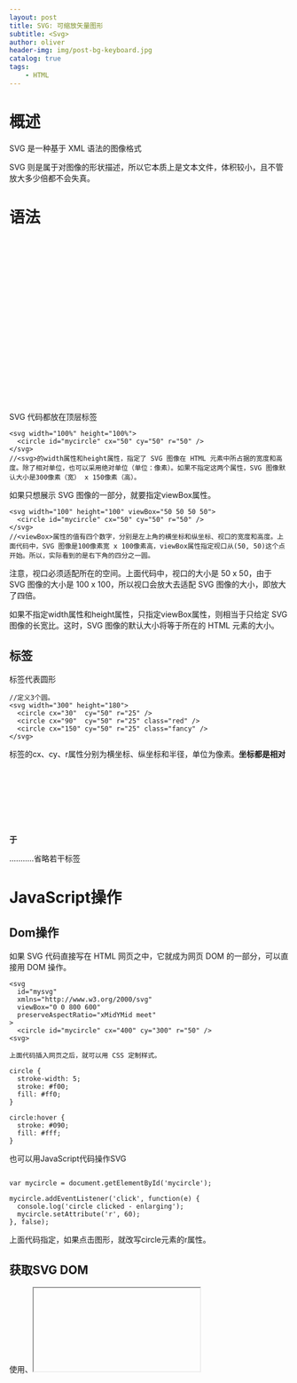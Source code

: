 ```yaml
---
layout: post
title: SVG: 可缩放矢量图形
subtitle: <Svg>
author: oliver
header-img: img/post-bg-keyboard.jpg
catalog: true
tags:
    - HTML
---
```

# 概述
SVG 是一种基于 XML 语法的图像格式

SVG 则是属于对图像的形状描述，所以它本质上是文本文件，体积较小，且不管放大多少倍都不会失真。

# 语法
## <svg>标签
SVG 代码都放在顶层标签<svg>之中，如下
```
<svg width="100%" height="100%">
  <circle id="mycircle" cx="50" cy="50" r="50" />
</svg>
//<svg>的width属性和height属性，指定了 SVG 图像在 HTML 元素中所占据的宽度和高度。除了相对单位，也可以采用绝对单位（单位：像素）。如果不指定这两个属性，SVG 图像默认大小是300像素（宽） x 150像素（高）。
```
如果只想展示 SVG 图像的一部分，就要指定viewBox属性。
```
<svg width="100" height="100" viewBox="50 50 50 50">
  <circle id="mycircle" cx="50" cy="50" r="50" />
</svg>
//<viewBox>属性的值有四个数字，分别是左上角的横坐标和纵坐标、视口的宽度和高度。上面代码中，SVG 图像是100像素宽 x 100像素高，viewBox属性指定视口从(50, 50)这个点开始。所以，实际看到的是右下角的四分之一圆。
```
注意，视口必须适配所在的空间。上面代码中，视口的大小是 50 x 50，由于 SVG 图像的大小是 100 x 100，所以视口会放大去适配 SVG 图像的大小，即放大了四倍。

如果不指定width属性和height属性，只指定viewBox属性，则相当于只给定 SVG 图像的长宽比。这时，SVG 图像的默认大小将等于所在的 HTML 元素的大小。

## <circle>标签
<circle>标签代表圆形
```
//定义3个圆。
<svg width="300" height="180">
  <circle cx="30"  cy="50" r="25" />
  <circle cx="90"  cy="50" r="25" class="red" />
  <circle cx="150" cy="50" r="25" class="fancy" />
</svg>
```
<circle>标签的cx、cy、r属性分别为横坐标、纵坐标和半径，单位为像素。**坐标都是相对于<svg>画布的左上角原点。**

...........省略若干标签

# JavaScript操作
## Dom操作

如果 SVG 代码直接写在 HTML 网页之中，它就成为网页 DOM 的一部分，可以直接用 DOM 操作。
```
<svg
  id="mysvg"
  xmlns="http://www.w3.org/2000/svg"
  viewBox="0 0 800 600"
  preserveAspectRatio="xMidYMid meet"
>
  <circle id="mycircle" cx="400" cy="300" r="50" />
<svg>

上面代码插入网页之后，就可以用 CSS 定制样式。

circle {
  stroke-width: 5;
  stroke: #f00;
  fill: #ff0;
}

circle:hover {
  stroke: #090;
  fill: #fff;
}
```
也可以用JavaScript代码操作SVG
```

var mycircle = document.getElementById('mycircle');

mycircle.addEventListener('click', function(e) {
  console.log('circle clicked - enlarging');
  mycircle.setAttribute('r', 60);
}, false);

```
上面代码指定，如果点击图形，就改写circle元素的r属性。

## 获取SVG DOM
使用<object>、<iframe>、<embed>标签插入 SVG 文件，可以获取 SVG DOM。

```
var svgObject = document.getElementById('object').contentDocument;
var svgIframe = document.getElementById('iframe').contentDocument;
var svgEmbed = document.getElementById('embed').getSVGDocument();
```
注意，如果使用\<img>标签插入 SVG 文件，就无法获取 SVG DOM。

## 读取SVG源码
由于SVG文件就是一段XML文本，因此可以通过读取XML代码的方式，读取SVG源码
```
<div id="svg-container">
  <svg
    xmlns="http://www.w3.org/2000/svg"
    xmlns:xlink="http://www.w3.org/1999/xlink"
    xml:space="preserve" width="500" height="440"
  >
    <!-- svg code -->
  </svg>
</div>
```
使用XMLSerializer实例的serializeToString()方法，获取 SVG 元素的代码。

```
var svgString = new XMLSerializer()
  .serializeToString(document.querySelector('svg'));
```